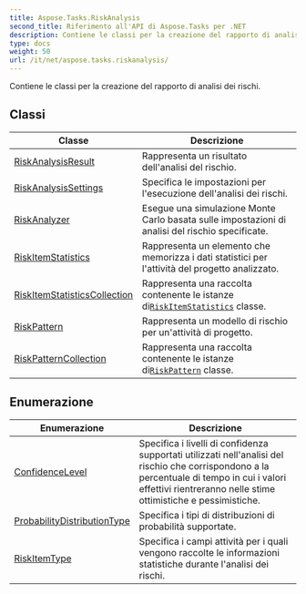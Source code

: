 ```yaml
---
title: Aspose.Tasks.RiskAnalysis
second_title: Riferimento all'API di Aspose.Tasks per .NET
description: Contiene le classi per la creazione del rapporto di analisi dei rischi.
type: docs
weight: 50
url: /it/net/aspose.tasks.riskanalysis/
---
```

Contiene le classi per la creazione del rapporto di analisi dei rischi.

## Classi

| Classe | Descrizione |
| --- | --- |
| [RiskAnalysisResult](./riskanalysisresult/) | Rappresenta un risultato dell'analisi del rischio. |
| [RiskAnalysisSettings](./riskanalysissettings/) | Specifica le impostazioni per l'esecuzione dell'analisi dei rischi. |
| [RiskAnalyzer](./riskanalyzer/) | Esegue una simulazione Monte Carlo basata sulle impostazioni di analisi del rischio specificate. |
| [RiskItemStatistics](./riskitemstatistics/) | Rappresenta un elemento che memorizza i dati statistici per l'attività del progetto analizzato. |
| [RiskItemStatisticsCollection](./riskitemstatisticscollection/) | Rappresenta una raccolta contenente le istanze di[`RiskItemStatistics`](../aspose.tasks.riskanalysis/riskitemstatistics/) classe. |
| [RiskPattern](./riskpattern/) | Rappresenta un modello di rischio per un'attività di progetto. |
| [RiskPatternCollection](./riskpatterncollection/) | Rappresenta una raccolta contenente le istanze di[`RiskPattern`](../aspose.tasks.riskanalysis/riskpattern/) classe. |
## Enumerazione

| Enumerazione | Descrizione |
| --- | --- |
| [ConfidenceLevel](./confidencelevel/) | Specifica i livelli di confidenza supportati utilizzati nell'analisi del rischio che corrispondono a la percentuale di tempo in cui i valori effettivi rientreranno nelle stime ottimistiche e pessimistiche. |
| [ProbabilityDistributionType](./probabilitydistributiontype/) | Specifica i tipi di distribuzioni di probabilità supportate. |
| [RiskItemType](./riskitemtype/) | Specifica i campi attività per i quali vengono raccolte le informazioni statistiche durante l'analisi dei rischi. |



